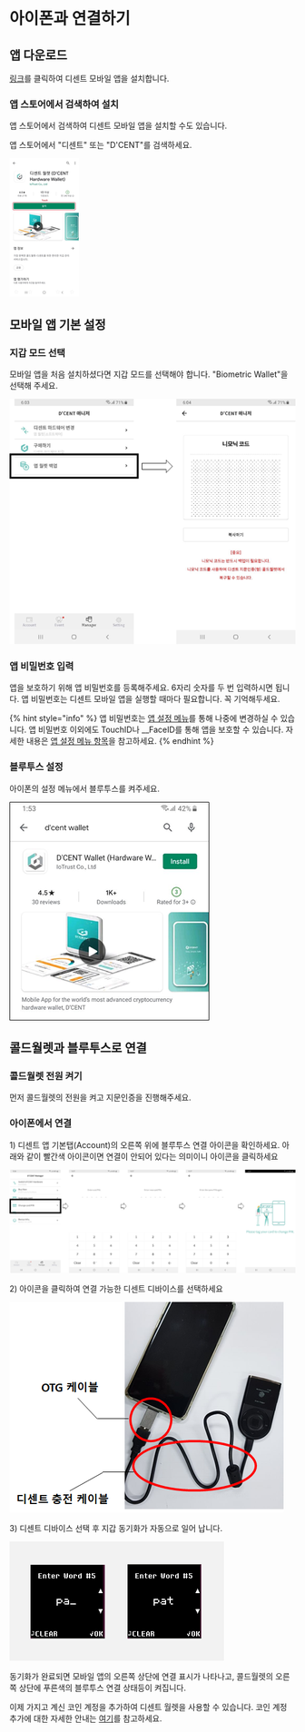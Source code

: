 # 아이폰과 연결하기

## 앱 다운로드

[링크](https://apps.apple.com/kr/app/dcent-hardware-wallet/id1447206611)를 클릭하여 디센트 모바일 앱을 설치합니다.

### 앱 스토어에서 검색하여 설치

앱 스토어에서 검색하여 디센트 모바일 앱을 설치할 수도 있습니다.

앱 스토어에서 "디센트" 또는 "D'CENT"를 검색하세요.

![](../.gitbook/assets/image%20%28190%29.png)

## 모바일 앱 기본 설정

### 지갑 모드 선택

모바일 앱을 처음 설치하셨다면 지갑 모드를 선택해야 합니다. "Biometric Wallet"을 선택해 주세요.

![](../.gitbook/assets/image%20%2878%29.png)

### 앱 비밀번호 입력

앱을 보호하기 위해 앱 비밀번호를 등록해주세요. 6자리 숫자를 두 번 입력하시면 됩니다. 앱 비밀번호는 디센트 모바일 앱을 실행할 때마다 필요합니다. 꼭 기억해두세요.

{% hint style="info" %}
앱 비밀번호는 [앱 설정 메뉴](../mobile-app/mobile-app-setting-menu.md)를 통해 나중에 변경하실 수 있습니다. 앱 비밀번호 이외에도 TouchID나 __FaceID를 통해 앱을 보호할 수 있습니다. 자세한 내용은 [앱 설정 메뉴 항목](../mobile-app/mobile-app-setting-menu.md)을 참고하세요.
{% endhint %}

### 블루투스 설정

아이폰의 설정 메뉴에서 블루투스를 켜주세요.

![](../.gitbook/assets/image%20%28124%29.png)

## 콜드월렛과 블루투스로 연결

### 콜드월렛 전원 켜기

먼저 콜드월렛의 전원을 켜고 지문인증을 진행해주세요.

### 아이폰에서 연결

1\) 디센트 앱 기본탭\(Account\)의 오른쪽 위에 블루투스 연결 아이콘을 확인하세요. 아래와 같이 빨간색 아이콘이면 연결이 안되어 있다는 의미이니 아이콘을 클릭하세요

![](../.gitbook/assets/image%20%2875%29.png)

2\) 아이콘을 클릭하여 연결 가능한 디센트 디바이스를 선택하세요

![](../.gitbook/assets/image%20%28167%29.png)

3\) 디센트 디바이스 선택 후 지갑 동기화가 자동으로 일어 납니다.

![](../.gitbook/assets/image%20%28119%29.png)

동기화가 완료되면 모바일 앱의 오른쪽 상단에 연결 표시가 나타나고, 콜드월렛의 오른쪽 상단에 푸른색의 블루투스 연결 상태등이 켜집니다.

이제 가지고 계신 코인 계정을 추가하여 디센트 월렛을 사용할 수 있습니다. 코인 계정 추가에 대한 자세한 안내는 [여기](../mobile-app/create-account.md)를 참고하세요.

